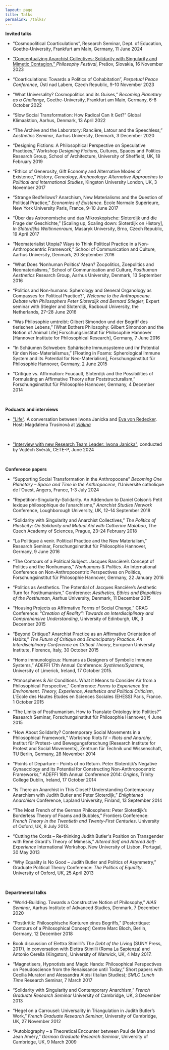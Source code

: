 ```yaml
---
layout: page
title: Talks
permalink: /talks/
---
```




**Invited talks**<br>	
  
* “Cosmopolitical Coarticulations”, Research Seminar, Dept. of Education, Goethe-University, Frankfurt am Main, Germany, 11 June 2024 <br>

* <a href="https://www.youtube.com/watch?v=lnHi66ESTkQ&t=60s" target="_blank"> “Conceptualzing Anarchist Collectives: Solidarity with Singularity and Mimetic Contagion,” </a> *Philosophy Festival*, Prešov, Slovakia, 16 November 2023<br>

* “Coarticulations: Towards a Politics of Cohabitation”, *Perpetual Peace Conference*, Ústí nad Labem, Czech Republic, 9-10 November 2023 <br>

* “What Universality? Cosmopolitics and its Guises,” *Becoming Planetary as a Challenge*, Goethe-University, Frankfurt am Main, Germany, 6-8 October 2022<br>

* “Slow Social Transformation: How Radical Can It Get?” Global Klimaaktion, Aarhus, Denmark, 13 April 2022<br>

* “The Archive and the Laboratory: Rancière, Latour and the Speechless,” *Aesthetics Seminar*, Aarhus University, Denmark, 3 December 2020<br>

* “Designing Fictions: A Philosophical Perspective on Speculative Practices,” Workshop *Designing Fictions*, Cultures, Spaces and Politics Research Group, School of Architecture, University of Sheffield, UK, 18 February 2019<br>

* “Ethics of Generosity, Gift Economy and Alternative Modes of Existence,” *History, Genealogy, Archaeology: Alternative Approaches to Political and International Studies*, Kingston University London, UK, 3 November 2017<br>

* “Strange Bedfellows? Anarchism, New Materialisms and the Question of Political Practice,” *Economies of Existence*. Ecole Normale Supérieure, New York University Paris, France, 9–10 June 2017<br>

* “Über das Astronomische und das Mikroskopische: Sloterdijk und die Frage der Geschichte,” [Scaling up, Scaling down: Sloterdijk on History], *In Sloterdijks Weltinnenraum*, Masaryk University, Brno, Czech Republic, 19 April 2017<br>

* “Neomaterialist Utopia? Ways to Think Political Practice in a Non-Anthropocentric Framework,” School of Communication and Culture, Aarhus University, Denmark, 20 September 2016<br>

* “What Does ‘Nonhuman Politics’ Mean? Zoopolitics, Zoepolitics and Neomaterialisms,” School of Communication and Culture, *Posthuman Aesthetics* Research Group, Aarhus University, Denmark, 13 September 2016<br>

* “Politics and Non-humans: Spherology and General Organology as Compasses for Political Practice?”, *Welcome to the Anthropocene. Debate with Philosophers Peter Sloterdijk and Bernard Stiegler*, Expert seminar with Stiegler and Sloterdijk, Radboud University, the Netherlands, 27–28 June 2016<br>

* “Was Philosophie umtreibt: Gilbert Simondon und der Begriff des tierischen Lebens,” [What Bothers Philosophy: Gilbert Simondon and the Notion of Animal Life] Forschungsinstitut für Philosophie Hannover [Hannover Institute for Philosophical Research], Germany, 7 June 2016<br> 

* “In Schäumen Schweben: Sphärische Immunsysteme und ihr Potential für den Neo-Materialismus,” [Floating in Foams: Spherological Immune System and its Potential for Neo-Materialism], Forschungsinstitut für Philosophie Hannover, Germany, 2 June 2015<br> 

* “Critique vs. Affirmation: Foucault, Sloterdijk and the Possibilities of Formulating an Affirmative Theory after Poststructuralism,” Forschungsinstitut für Philosophie Hannover, Germany, 4 December 2014<br>
<br>

**Podcasts and interviews**<br>	

* <a href="https://open.spotify.com/episode/59mVHod5N6SnLYEXxXdtxo" target="_blank"> "Life"</a>. A conversation between Iwona Janicka and <a href="https://www.evredecker.net" target="_blank">Eva von Redecker</a>. Host: Magdalena Trusinová at <a href="https://open.spotify.com/show/5Vu8y1uboRg3DRelmH9zPI" target="_blank">*Vlákna*</a>
<br>

* <a href="https://cetep.eu/news/interview-with-new-research-team-leader-iwona-janicka/" target="_blank"> "Interview with new Research Team Leader: Iwona Janicka"</a>, conducted by Vojtěch Svěrák, CETE-P, June 2024
<br>

**Conference papers**<br>
  
* “Supporting Social Transformation in the Anthropocene” *Becoming One Planetary – Space and Time in the Anthropocene*, l’Université catholique de l’Ouest, Angers, France, 1-3 July 2024 <br>

* “Repetition-Singularity-Solidarity. An Addendum to Daniel Colson’s Petit lexique philosophique de l’anarchisme,” *Anarchist Studies Network* Conference, Loughborough University, UK, 12–14 September 2018<br>
  
* “Solidarity with Singularity and Anarchist Collectives,” *The Politics of Plasticity: On Solidarity and Mutual Aid with Catherine Malabou*, The Czech Academy of Sciences, Prague, 23–24 February 2018<br>
  
* “La Politique à venir. Political Practice and the New Materialism,” Research Seminar, Forschungsinstitut für Philosophie Hannover, Germany, 9 June 2016<br>
  
* “The Contours of a Political Subject. Jacques Rancière’s Concept of Politics and the Nonhumans,” *Nonhumans & Politics*. An International Conference on Non-Anthropocentric Perspectives on Politics, Forschungsinstitut für Philosophie Hannover, Germany, 22 January 2016<br>
  
* “Politics as Aesthetics. The Potential of Jacques Rancière’s Aesthetic Turn for Posthumanism,” Conference: *Aesthetics, Ethics and Biopolitics of the Posthuman*, Aarhus University, Denmark, 11 December 2015<br>
  
* “Housing Projects as Affirmative Forms of Social Change,” CRAG Conference: *“Creation of Reality”: Towards an Interdisciplinary and Comprehensive Understanding*, University of Edinburgh, UK, 3 December 2015<br>
  
* “Beyond Critique? Anarchist Practice as an Affirmative Orientation of Habits,” *The Future of Critique and Emancipatory Practice: An Interdisciplinary Conference on Critical Theory*, European University Institute, Florence, Italy, 30 October 2015<br>
  
* “Homo immunologicus: Humans as Designers of Symbolic Immune Systems,” ADEFFI 17th Annual Conference: *Systèmes/Systems*, University of Limerick, Ireland, 17 October 2015.<br>
  
* “Atmospheres & Air Conditions. What it Means to Consider Air from a Philosophical Perspective,” Conference: *Forms to Experience the Environment. Theory, Experience, Aesthetics and Political Criticism*, L’Ecole des Hautes Etudes en Sciences Sociales (EHESS) Paris, France. 1 October 2015<br>
  
* “The Limits of Posthumanism. How to Translate Ontology into Politics?” Research Seminar, Forschungsinstitut für Philosophie Hannover, 4 June 2015<br>
  
* “How About Solidarity? Contemporary Social Movements in a Philosophical Framework,” Workshop Riots IV – *Riots and Anarchy*, Institut für Protest- und Bewegungsforschung [Research Institute for Protest and Social Movements], Zentrum für Technik und Wissenschaft, TU Berlin, Germany, 28 November 2014<br>
  
* “Points of Departure – Points of no Return. Peter Sloterdijk’s Negative Gynaecology and its Potential for Constructing Non-Anthropocentric Frameworks,” ADEFFI 16th Annual Conference 2014: *Origins*, Trinity College Dublin, Ireland, 17 October 2014<br>
  
* “Is There an Anarchist in This Closet? Understanding Contemporary Anarchism with Judith Butler and Peter Sloterdijk,” *Enlightened Anarchism* Conference, Lapland University, Finland, 13 September 2014<br>
  
* “The Most French of the German Philosophers: Peter Sloterdijk’s Borderless Theory of Foams and Bubbles,” Frontiers Conference: *French Theory in the Twentieth and Twenty-First Centuries*. University of Oxford, UK, 8 July 2013.<br>
  
* “Cutting the Cords – Re-thinking Judith Butler's Position on Transgender with René Girard's Theory of Mimesis,” *Altered Self and Altered Self-Experience* International Workshop. New University of Lisbon, Portugal, 30 May 2013<br>
  
* “Why Equality is No Good – Judith Butler and Politics of Asymmetry,” Graduate Political Theory Conference: *The Politics of Equality*. University of Oxford, UK, 25 April 2013<br>
<br>


**Departmental talks**	

* “World-Building. Towards a Constructive Notion of Philosophy,” *AIAS Seminar*, Aarhus Institute of Advanced Studies, Denmark, 7 December 2020<br>
 
* “Postkritik: Philosophische Konturen eines Begriffs,” [Postcritique: Contours of a Philosophical Concept] Centre Marc Bloch, Berlin, Germany, 12 December 2018<br>

* Book discussion of Elettra Stimilli’s *The Debt of the Living* (SUNY Press, 2017), in conversation with Elettra Stimilli (Roma La Sapienza) and Antonio Cerella (Kingston), University of Warwick, UK, 4 May 2017.<br>

* “Magnetisers, Hypnotists and Magic Hands: Philosophical Perspectives on Pseudoscience from the Renaissance until Today,” Short papers with Cecilia Muratori and Alessandra Aloisi (Italian Studies); *SMLC Lunch Time* Research Seminar, 7 March 2017<br>

* “Solidarity with Singularity and Contemporary Anarchism,” *French Graduate Research Seminar* University of Cambridge, UK, 3 December 2013<br>

* “Hegel on a Carrousel: Universality in Triangulation in Judith Butler’s Work,” *French Graduate Research Seminar*, University of Cambridge, UK, 27 November 2012<br>

* “Autobiography – a Theoretical Encounter between Paul de Man and Jean Améry,” *German Graduate Research Seminar*, University of Cambridge, UK, 9 March 2009<br>

